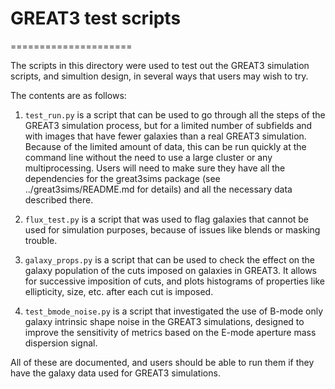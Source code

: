 # GREAT3 test scripts
=====================

The scripts in this directory were used to test out the GREAT3 simulation
scripts, and simultion design, in several ways that users may wish to try.

The contents are as follows:

1. `test_run.py` is a script that can be used to go through all the steps of the
GREAT3 simulation process, but for a limited number of subfields and with images
that have fewer galaxies than a real GREAT3 simulation.  Because of the limited
amount of data, this can be run quickly at the command line without the need to
use a large cluster or any multiprocessing.  Users will need to make sure they
have all the dependencies for the great3sims package (see
../great3sims/README.md for details) and all the necessary data described there.

2. `flux_test.py` is a script that was used to flag galaxies that cannot be used
for simulation purposes, because of issues like blends or masking trouble.

3. `galaxy_props.py` is a script that can be used to check the effect on the
galaxy population of the cuts imposed on galaxies in GREAT3.  It allows for
successive imposition of cuts, and plots histograms of properties like
ellipticity, size, etc. after each cut is imposed.

4. `test_bmode_noise.py` is a script that investigated the use of B-mode only
galaxy intrinsic shape noise in the GREAT3 simulations, designed to improve the
sensitivity of metrics based on the E-mode aperture mass dispersion signal.

All of these are documented, and users should be able to run them if they have
the galaxy data used for GREAT3 simulations.
